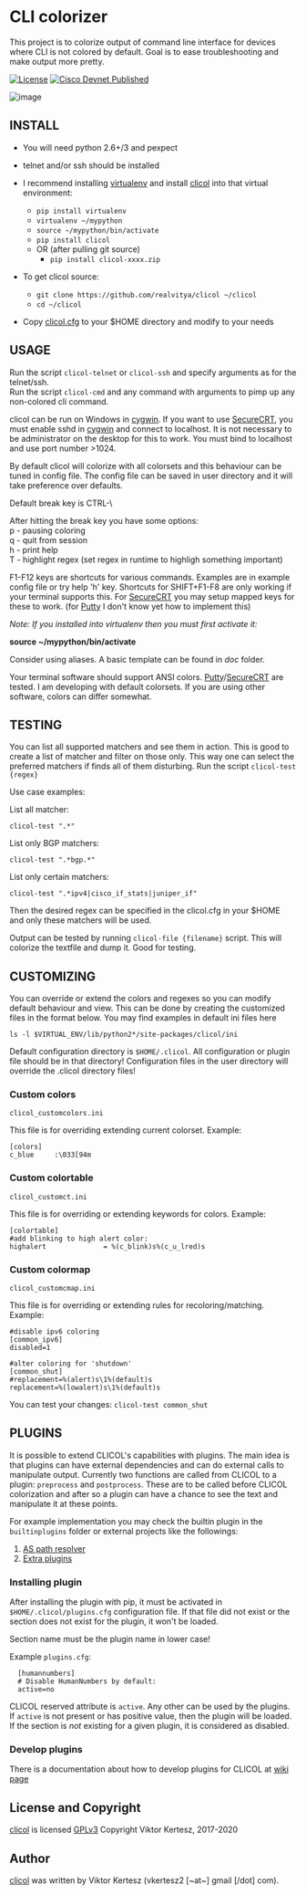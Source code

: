 CLI colorizer
=============

This project is to colorize output of command line interface for devices where CLI is not colored by default. Goal is to ease troubleshooting and make output more pretty.

[![License](http://img.shields.io/badge/license-GPLv3-blue.svg)](https://www.gnu.org/copyleft/gpl.html)
[![Cisco Devnet Published](https://static.production.devnetcloud.com/codeexchange/assets/images/devnet-published.svg)](https://developer.cisco.com/codeexchange/github/repo/realvitya/clicol)

![image](https://realvitya.files.wordpress.com/2017/02/shint1.png)

INSTALL
-------

 -   You will need python 2.6+/3 and pexpect
 -   telnet and/or ssh should be installed
 -   I recommend installing [virtualenv](https://pypi.org/project/virtualenv) and install [clicol](https://pypi.org/project/clicol) into that virtual environment:
        *   `pip install virtualenv`
        *   `virtualenv ~/mypython`
        *   `source ~/mypython/bin/activate`
        *   `pip install clicol`
        *   OR (after pulling git source)
            *   `pip install clicol-xxxx.zip`

 -   To get clicol source:
        *   `git clone https://github.com/realvitya/clicol ~/clicol`
        *   `cd ~/clicol`

 -   Copy
    [clicol.cfg](https://github.com/realvitya/clicol/blob/master/doc/clicol.cfg) to your $HOME directory and modify to your needs

USAGE
-----

Run the script `clicol-telnet` or `clicol-ssh` and specify arguments as for the telnet/ssh.<BR>
Run the script `clicol-cmd` and any command with arguments to pimp up any non-colored cli command.

clicol can be run on Windows in [cygwin](https://www.cygwin.com). If you want to use [SecureCRT](https://www.vandyke.com/products/securecrt), you must enable sshd in [cygwin](https://www.cygwin.com) and connect to localhost. It is not necessary to be administrator on the desktop for this to work. You must bind to localhost and use port number >1024.

By default clicol will colorize with all colorsets and this behaviour can be tuned in config file. The config file can be saved in user directory and it will take preference over defaults.

Default break key is CTRL-\

After hitting the break key you have some options:<BR>
p - pausing coloring<BR>
q - quit from session<BR>
h - print help<BR>
T - highlight regex (set regex in runtime to highligh something important)

F1-F12 keys are shortcuts for various commands. Examples are in example config file or try help 'h' key. Shortcuts for SHIFT+F1-F8 are only working if your terminal supports this. For [SecureCRT](https://www.vandyke.com/products/securecrt) you may setup mapped keys for these to work. (for [Putty](https://www.chiark.greenend.org.uk/~sgtatham/putty/) I don't know yet how to implement this)

*Note: If you installed into virtualenv then you must first activate it:*

**source ~/mypython/bin/activate**

Consider using aliases. A basic template can be found in *doc* folder.

Your terminal software should support ANSI colors. [Putty](https://www.chiark.greenend.org.uk/~sgtatham/putty/)/[SecureCRT](https://www.vandyke.com/products/securecrt) are tested. I am developing with default colorsets. If you are using other software, colors can differ somewhat.

TESTING
-------

You can list all supported matchers and see them in action. This is good to create a list of matcher and filter on those only. This way one can select the preferred matchers if finds all of them disturbing. Run the script `clicol-test {regex}`

Use case examples:

List all matcher:

`clicol-test ".*"`

List only BGP matchers:

`clicol-test ".*bgp.*"`

List only certain matchers:

`clicol-test ".*ipv4|cisco_if_stats|juniper_if"`

Then the desired regex can be specified in the clicol.cfg in your $HOME and only these matchers will be used.

Output can be tested by running `clicol-file {filename}` script. This will colorize the textfile and dump it. Good for testing.

CUSTOMIZING
-----------

You can override or extend the colors and regexes so you can modify default behaviour and view. This can be done by creating the customized files in the format below. You may find examples in default ini files here

`ls -l $VIRTUAL_ENV/lib/python2*/site-packages/clicol/ini`

Default configuration directory is `$HOME/.clicol`. All configuration or plugin file should be in that directory! Configuration files in the user directory will override the .clicol directory files!

### Custom colors

`clicol_customcolors.ini`

This file is for overriding extending current colorset. Example:

    [colors]
    c_blue     :\033[94m

### Custom colortable

`clicol_customct.ini`

This file is for overriding or extending keywords for colors. Example:

    [colortable]
    #add blinking to high alert color:
    highalert              = %(c_blink)s%(c_u_lred)s

### Custom colormap

`clicol_customcmap.ini`

This file is for overriding or extending rules for recoloring/matching.
Example:

    #disable ipv6 coloring
    [common_ipv6]
    disabled=1

    #alter coloring for 'shutdown'
    [common_shut]
    #replacement=%(alert)s\1%(default)s
    replacement=%(lowalert)s\1%(default)s

You can test your changes: `clicol-test common_shut`

PLUGINS
-------

It is possible to extend CLICOL's capabilities with plugins. The main idea is that plugins can have external dependencies and can do external calls to manipulate output. Currently two functions are called from CLICOL to a plugin: `preprocess` and `postprocess`. These are to be called before CLICOL colorization and after so a plugin can have a chance to see the text and manipulate it at these points.

For example implementation you may check the builtin plugin in the `builtinplugins` folder or external projects like the followings: 
1. [AS path resolver](https://github.com/realvitya/clicol_plugin_aspath)
2. [Extra plugins](https://github.com/realvitya/clicol_plugin_extra)

### Installing plugin

After installing the plugin with pip, it must be activated in `$HOME/.clicol/plugins.cfg` configuration file. If that file did not exist or the section does not exist for the plugin, it won't be loaded.

Section name must be the plugin name in lower case!

Example `plugins.cfg`:
      
      [humannumbers]
      # Disable HumanNumbers by default:
      active=no

CLICOL reserved attribute is `active`. Any other can be used by the plugins. If `active` is not present or has positive value, then the plugin will be loaded. If the section is _not_ existing for a given plugin, it is considered as disabled.

### Develop plugins

There is a documentation about how to develop plugins for CLICOL at [wiki page](https://github.com/realvitya/clicol/wiki/Plugin-development)

License and Copyright
---------------------

[clicol](https://pypi.org/project/clicol) is licensed [GPLv3](http://www.gnu.org/licenses/gpl-3.0.html) Copyright Viktor Kertesz, 2017-2020

Author
------

[clicol](https://pypi.org/project/clicol) was written by Viktor Kertesz
(vkertesz2 [~at~] gmail [/dot] com).
